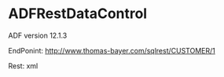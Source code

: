 # ADFRestDataControl

ADF version 12.1.3

EndPonint: http://www.thomas-bayer.com/sqlrest/CUSTOMER/1

Rest: xml
